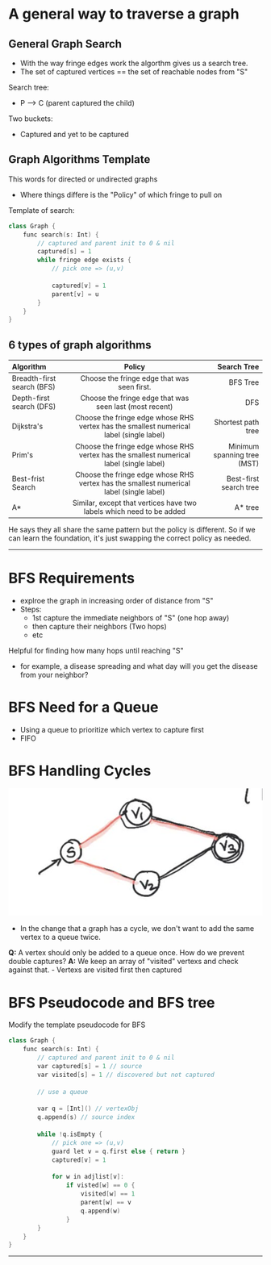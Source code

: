 # A general way to traverse a graph

## General Graph Search

- With the way fringe edges work the algorthm gives us a search tree.
- The set of captured vertices == the set of reachable nodes from "S"

Search tree:
- P --> C (parent captured the child)

Two buckets:
- Captured and yet to be captured

## Graph Algorithms Template

This words for directed or undirected graphs
- Where things differe is the "Policy" of which fringe to pull on

Template of search:

``` c++
class Graph {
	func search(s: Int) {
		// captured and parent init to 0 & nil
		captured[s] = 1
		while fringe edge exists {
			// pick one => (u,v)

			captured[v] = 1
			parent[v] = u
		}
	}
}
```

## 6 types of graph algorithms

| Algorithm      | Policy | Search Tree     |
| :---        |    :----:   |          ---: |
| Breadth-first search (BFS)      | Choose the fringe edge that was seen first.       | BFS Tree  |
| Depth-first search (DFS)   | Choose the fringe edge that was seen last (most recent)        | DFS      |
| Dijkstra's   | Choose the fringe edge whose RHS vertex has the smallest numerical label (single label)       | Shortest path tree      |
| Prim's   | Choose the fringe edge whose RHS vertex has the smallest numerical label (single label)        | Minimum spanning tree (MST)     |
| Best-frist Search   | Choose the fringe edge whose RHS vertex has the smallest numerical label (single label)       | Best-first search tree      |
| A*   | Similar, except that vertices have two labels which need to be added        | A* tree     |

He says they all share the same pattern but the policy is different. So if we can learn the foundation, it's just swapping the correct policy as needed.

----

# BFS Requirements

- explroe the graph in increasing order of distance from "S"
- Steps:
	- 1st capture the immediate neighbors of "S" (one hop away)
	- then capture their neighbors (Two hops)
	- etc

Helpful for finding how many hops until reaching "S"
- for example, a disease spreading and what day will you get the disease from your neighbor?

# BFS Need for a Queue

- Using a queue to prioritize which vertex to capture first
- FIFO

# BFS Handling Cycles

![cycle](./cycle.png)

- In the change that a graph has a cycle, we don't want to add the same vertex to a queue twice.

**Q:** A vertex should only be added to a queue once. How do we prevent double captures?
**A:** We keep an array of "visited" vertexs and check against that.
	- Vertexs are visited first then captured

# BFS Pseudocode and BFS tree

Modify the template pseudocode for BFS

``` c++
class Graph {
	func search(s: Int) {
		// captured and parent init to 0 & nil
		var captured[s] = 1 // source
		var visited[s] = 1 // discovered but not captured

		// use a queue 

		var q = [Int]() // vertexObj
		q.append(s) // source index

		while !q.isEmpty {
			// pick one => (u,v)
			guard let v = q.first else { return }
			captured[v] = 1

			for w in adjlist[v]:
				if visted[w] == 0 {
					visited[w] == 1
					parent[w] == v
					q.append(w)
				}
		}
	}
}
```



----